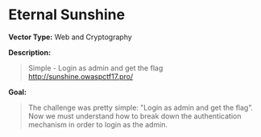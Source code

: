 # Eternal Sunshine
**Vector Type:** Web and Cryptography

**Description:** 

> Simple -
> Login as admin and get the flag
> http://sunshine.owaspctf17.pro/

**Goal:** 

> The challenge was pretty simple: "Login as admin and get the flag”. 
> Now we must understand how to break down the authentication mechanism in order to login as the admin. 
